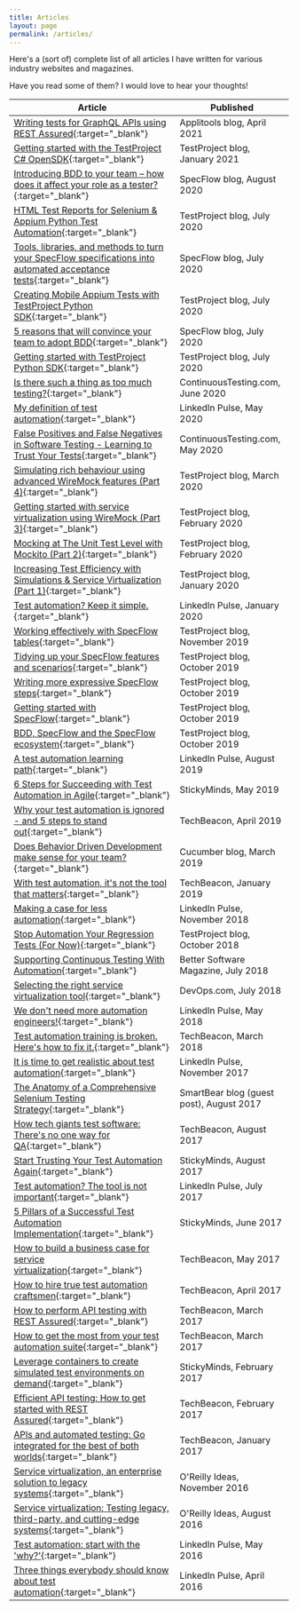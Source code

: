 ```yaml
---
title: Articles
layout: page
permalink: /articles/
---
```

Here's a (sort of) complete list of all articles I have written for various industry websites and magazines.

Have you read some of them? I would love to hear your thoughts!

| Article                                                                                            | Published                                  |
|----------------------------------------------------------------------------------------------------|--------------------------------------------|
| [Writing tests for GraphQL APIs using REST Assured](https://applitools.com/blog/writing-tests-graphql-apis-rest-assured/){:target="_blank"} | Applitools blog, April 2021 |
| [Getting started with the TestProject C# OpenSDK](https://blog.testproject.io/2021/01/27/getting-started-with-testproject-csharp-opensdk/){:target="_blank"} | TestProject blog, January 2021 |
| [Introducing BDD to your team – how does it affect your role as a tester?](https://specflow.org/blog/introducing-bdd-to-your-team-how-does-it-affect-your-role-as-a-tester/){:target="_blank"} | SpecFlow blog, August 2020 |
| [HTML Test Reports for Selenium & Appium Python Test Automation](https://blog.testproject.io/2020/07/27/html-test-reports-for-selenium-and-appium-python-test-automation/){:target="_blank"} | TestProject blog, July 2020 |
| [Tools, libraries, and methods to turn your SpecFlow specifications into automated acceptance tests](https://specflow.org/2020/tools-libraries-and-methods-to-turn-your-specflow-specifications-into-automated-acceptance-tests/){:target="_blank"} | SpecFlow blog, July 2020                   |
| [Creating Mobile Appium Tests with TestProject Python SDK](https://blog.testproject.io/2020/07/20/creating-mobile-appium-tests-with-testproject-python-sdk/){:target="_blank"}                                           | TestProject blog, July 2020                |
| [5 reasons that will convince your team to adopt BDD](https://specflow.org/2020/5-reasons-that-will-convince-your-team-to-adopt-bdd/){:target="_blank"}                                                | SpecFlow blog, July 2020                   |
| [Getting started with TestProject Python SDK](https://blog.testproject.io/2020/07/15/getting-started-with-testproject-python-sdk/){:target="_blank"}                                                        | TestProject blog, July 2020                |
| [Is there such a thing as too much testing?](https://www.continuoustesting.com/is-there-such-a-thing-as-too-much-testing/){:target="_blank"}                                                         | ContinuousTesting\.com, June 2020          |
| [My definition of test automation](https://www.linkedin.com/pulse/my-definition-test-automation-bas-dijkstra/){:target="_blank"}                                                                   | LinkedIn Pulse, May 2020                   |
| [False Positives and False Negatives in Software Testing - Learning to Trust Your Tests](https://www.continuoustesting.com/false-positives-and-false-negatives-in-software-testing/){:target="_blank"} | ContinuousTesting.com, May 2020           |
| [Simulating rich behaviour using advanced WireMock features (Part 4)](https://blog.testproject.io/2020/03/09/simulating-rich-behaviour-using-advanced-wiremock-features-part-4/){:target="_blank"}                              | TestProject blog, March 2020               |
| [Getting started with service virtualization using WireMock (Part 3)](https://blog.testproject.io/2020/02/24/getting-started-with-service-virtualization-using-wiremock-part-3/){:target="_blank"}                              | TestProject blog, February 2020            |
| [Mocking at The Unit Test Level with Mockito (Part 2)](https://blog.testproject.io/2020/02/06/mocking-at-the-unit-test-level-with-mockito-part-2/){:target="_blank"}                                             | TestProject blog, February 2020            |
| [Increasing Test Efficiency with Simulations & Service Virtualization (Part 1)](https://blog.testproject.io/2020/01/20/increasing-test-efficiency-with-simulations-service-virtualization/){:target="_blank"}                    | TestProject blog, January 2020             |
| [Test automation? Keep it simple.](https://www.linkedin.com/pulse/test-automation-keep-simple-bas-dijkstra/){:target="_blank"}                                                                  | LinkedIn Pulse, January 2020               |
| [Working effectively with SpecFlow tables](https://blog.testproject.io/2019/11/13/working-effectively-with-specflow-tables/){:target="_blank"}                                                           | TestProject blog, November 2019            |
| [Tidying up your SpecFlow features and scenarios](https://blog.testproject.io/2019/10/30/tidying-up-your-specflow-features-and-scenarios/){:target="_blank"}                                                    | TestProject blog, October 2019             |
| [Writing more expressive SpecFlow steps](https://blog.testproject.io/2019/10/23/writing-more-expressive-specflow-steps/){:target="_blank"}                                                             | TestProject blog, October 2019             |
| [Getting started with SpecFlow](https://blog.testproject.io/2019/10/15/getting-started-with-specflow/){:target="_blank"}                                                                      | TestProject blog, October 2019             |
| [BDD, SpecFlow and the SpecFlow ecosystem](https://blog.testproject.io/2019/10/08/bdd-and-the-specflow-ecosystem/){:target="_blank"}                                                           | TestProject blog, October 2019             |
| [A test automation learning path](https://www.linkedin.com/pulse/test-automation-learning-path-bas-dijkstra/){:target="_blank"}                                                                    | LinkedIn Pulse, August 2019                |
| [6 Steps for Succeeding with Test Automation in Agile](https://www.stickyminds.com/article/6-steps-succeeding-test-automation-agile){:target="_blank"}                                               | StickyMinds, May 2019                      |
| [Why your test automation is ignored - and 5 steps to stand out](https://techbeacon.com/app-dev-testing/why-your-test-automation-ignored-5-steps-stand-out){:target="_blank"}                                    | TechBeacon, April 2019                     |
| [Does Behavior Driven Development make sense for your team?](https://cucumber.io/blog/bdd/does-behavior-driven-development-make-sense-for-yo/){:target="_blank"}                                         | Cucumber blog, March 2019                  |
| [With test automation, it's not the tool that matters](https://techbeacon.com/test-automation-its-not-tool-matters){:target="_blank"}                                               | TechBeacon, January 2019                   |
| [Making a case for less automation](https://www.linkedin.com/pulse/making-case-less-automation-bas-dijkstra/){:target="_blank"}                                                                  | LinkedIn Pulse, November 2018              |
| [Stop Automation Your Regression Tests (For Now)](https://blog.testproject.io/2018/10/15/stop-automating-your-regression-tests/){:target="_blank"}                                                  | TestProject blog, October 2018             |
| [Supporting Continuous Testing With Automation](http://ontestautomation.com/files/better_software_magazine_article.pdf){:target="_blank"}                                                      | Better Software Magazine, July 2018        |
| [Selecting the right service virtualization tool](https://devops.com/selecting-the-right-service-virtualization-tool/){:target="_blank"}                                                    | DevOps\.com, July 2018                     |
| [We don't need more automation engineers!](https://www.linkedin.com/pulse/we-dont-need-more-automation-engineers-bas-dijkstra/){:target="_blank"}                                                          | LinkedIn Pulse, May 2018                   |
| [Test automation training is broken. Here's how to fix it.](https://techbeacon.com/test-automation-training-broken-heres-how-fix-it){:target="_blank"}                                      | TechBeacon, March 2018                     |
| [It is time to get realistic about test automation](https://www.linkedin.com/pulse/time-get-realistic-test-automation-bas-dijkstra/){:target="_blank"}                                                 | LinkedIn Pulse, November 2017              |
| [The Anatomy of a Comprehensive Selenium Testing Strategy](https://crossbrowsertesting.com/blog/selenium/selenium-testing-strategy/){:target="_blank"}                                           | SmartBear blog \(guest post\), August 2017 |
| [How tech giants test software: There's no one way for QA](https://techbeacon.com/how-tech-giants-test-software-theres-no-one-way-qa){:target="_blank"}                                           | TechBeacon, August 2017                    |
| [Start Trusting Your Test Automation Again](https://www.stickyminds.com/article/start-trusting-your-test-automation-again){:target="_blank"}                                                          | StickyMinds, August 2017                   |
| [Test automation? The tool is not important](https://www.linkedin.com/pulse/test-automation-tool-important-bas-dijkstra){:target="_blank"}                                                         | LinkedIn Pulse, July 2017                  |
| [5 Pillars of a Successful Test Automation Implementation](https://www.stickyminds.com/article/5-pillars-successful-test-automation-implementation){:target="_blank"}                                           | StickyMinds, June 2017                     |
| [How to build a business case for service virtualization](https://techbeacon.com/how-build-business-case-service-virtualization){:target="_blank"}                                            | TechBeacon, May 2017                       |
| [How to hire true test automation craftsmen](https://techbeacon.com/how-hire-true-test-automation-craftsmen){:target="_blank"}                                                         | TechBeacon, April 2017                     |
| [How to perform API testing with REST Assured](https://techbeacon.com/how-perform-api-testing-rest-assured){:target="_blank"}                                                       | TechBeacon, March 2017                     |
| [How to get the most from your test automation suite](https://techbeacon.com/how-get-most-your-test-automation-suite){:target="_blank"}                                                | TechBeacon, March 2017                     |
| [Leverage containers to create simulated test environments on demand](https://www.stickyminds.com/article/leverage-containers-create-simulated-test-environments-demand){:target="_blank"}                                | StickyMinds, February 2017                 |
| [Efficient API testing: How to get started with REST Assured](https://techbeacon.com/efficient-api-testing-how-get-started-rest-assured){:target="_blank"}                                        | TechBeacon, February 2017                  |
| [APIs and automated testing: Go integrated for the best of both worlds](https://techbeacon.com/apis-automated-testing-go-integrated-best-both-worlds){:target="_blank"}                              | TechBeacon, January 2017                   |
| [Service virtualization, an enterprise solution to legacy systems](https://www.oreilly.com/ideas/service-virtualization-an-enterprise-solution-to-legacy-systems){:target="_blank"}                                   | O'Reilly Ideas, November 2016              |
| [Service virtualization: Testing legacy, third-party, and cutting-edge systems](https://www.oreilly.com/ideas/service-virtualization-testing-legacy-third-party-and-cutting-edge-systems){:target="_blank"}                    | O'Reilly Ideas, August 2016                |
| [Test automation: start with the 'why?'](https://www.linkedin.com/pulse/test-automation-start-why-bas-dijkstra){:target="_blank"}                                                             | LinkedIn Pulse, May 2016                   |
| [Three things everybody should know about test automation](https://www.linkedin.com/pulse/three-things-everybody-should-know-test-automation-bas-dijkstra){:target="_blank"}                                           | LinkedIn Pulse, April 2016                 |
